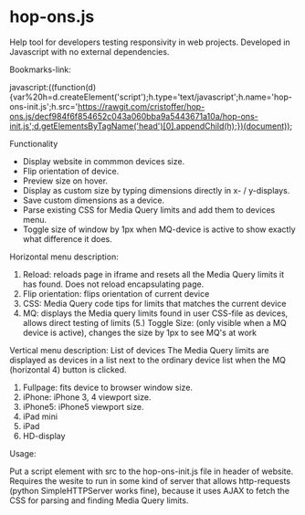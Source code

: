hop-ons.js
==========
Help tool for developers testing responsivity in web projects.
Developed in Javascript with no external dependencies.

Bookmarks-link:

javascript:((function(d){var%20h=d.createElement('script');h.type='text/javascript';h.name='hop-ons-init.js';h.src='https://rawgit.com/cristoffer/hop-ons.js/decf984f6f854652c043a060bba9a5443671a10a/hop-ons-init.js';d.getElementsByTagName('head')[0].appendChild(h);})(document));



Functionality

- Display website in commmon devices size.
- Flip orientation of device.
- Preview size on hover.
- Display as custom size by typing dimensions directly in x- / y-displays.
- Save custom dimensions as a device.
- Parse existing CSS for Media Query limits and add them to devices menu.
- Toggle size of window by 1px when MQ-device is active to show exactly what difference it does.


Horizontal menu description:

1. Reload: reloads page in iframe and resets all the Media Query limits it has found. Does not reload encapsulating page.
2. Flip orientation: flips orientation of current device
3. CSS: Media Query code tips for limits that matches the current device
4. MQ: displays the Media query limits found in user CSS-file as devices, allows direct testing of limits
(5.) Toggle Size: (only visible when a MQ device is active), changes the size by 1px to see MQ's at work


Vertical menu description:
List of devices
The Media Query limits are displayed as devices in a list next to the ordinary device list when the MQ (horizontal 4) button is clicked.

1. Fullpage: fits device to browser window size.
2. iPhone: iPhone 3, 4 viewport size.
3. iPhone5: iPhone5 viewport size.
4. iPad mini
5. iPad
6. HD-display


Usage:

Put a script element with src to the hop-ons-init.js file in header of website.
Requires the wesite to run in some kind of server that allows http-requests (python SimpleHTTPServer works fine), because it uses AJAX to fetch the CSS for parsing and finding Media Query limits.
